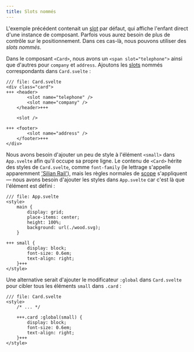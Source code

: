 ```yaml
---
title: Slots nommés
---
```


L'exemple précédent contenait un <span class="vo">[slot](SVELTE_SITE_URL/docs/sveltejs#slot)</span> par défaut, qui affiche l'enfant direct d'une instance de composant. Parfois vous aurez besoin de plus de contrôle sur le positionnement. Dans ces cas-là, nous pouvons utiliser des _slots nommés_.

Dans le composant `<Card>`, nous avons un `<span slot="telephone">` ainsi que d'autres pour `company` et `address`. Ajoutons les <span class="vo">[slots](SVELTE_SITE_URL/docs/sveltejs#slot)</span> nommés correspondants dans `Card.svelte` :

```svelte
/// file: Card.svelte
<div class="card">
+++	<header>
		<slot name="telephone" />
		<slot name="company" />
	</header>+++

	<slot />

+++	<footer>
		<slot name="address" />
	</footer>+++
</div>
```

Nous avons besoin d'ajouter un peu de style à l'élément `<small>` dans `App.svelte` afin qu'il occupe sa propre ligne. Le contenu de `<Card>` hérite des styles de `Card.svelte`, comme `font-family` (le lettrage s'appelle apparemment ['Silian Rail'](https://www.youtube.com/watch?v=aZVkW9p-cCU)),  mais les règles normales de <span class="vo">[scope](SVELTE_SITE_URL/docs/development#scope)</span> s'appliquent — nous avons besoin d'ajouter les styles dans `App.svelte` car c'est là que l'élément est défini :

```svelte
/// file: App.svelte
<style>
	main {
		display: grid;
		place-items: center;
		height: 100%;
		background: url(./wood.svg);
	}

+++	small {
		display: block;
		font-size: 0.6em;
		text-align: right;
	}+++
</style>
```

Une alternative serait d'ajouter le modificateur `:global` dans `Card.svelte` pour cibler tous les éléments `small` dans `.card` :

```svelte
/// file: Card.svelte
<style>
	/* ... */

	+++.card :global(small) {
		display: block;
		font-size: 0.6em;
		text-align: right;
	}+++
</style>
```
